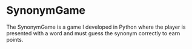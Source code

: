 # SynonymGame
The SynonymGame is a game I developed in Python where the player is presented with a word and must guess the synonym correctly to earn points.
